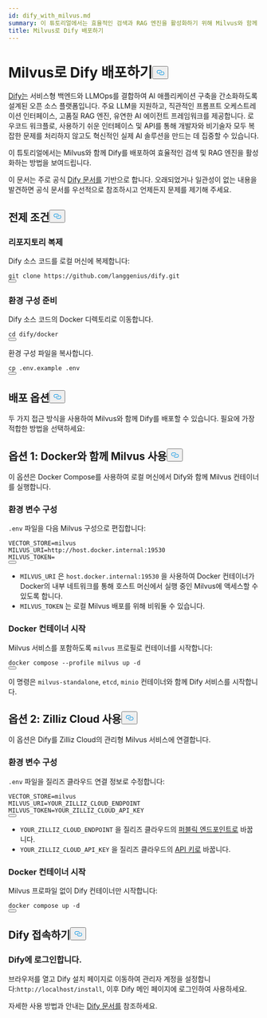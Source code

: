 ```yaml
---
id: dify_with_milvus.md
summary: 이 튜토리얼에서는 효율적인 검색과 RAG 엔진을 활성화하기 위해 Milvus와 함께 Dify를 배포하는 방법을 보여드리겠습니다.
title: Milvus로 Dify 배포하기
---
```

<h1 id="Deploying-Dify-with-Milvus" class="common-anchor-header">Milvus로 Dify 배포하기<button data-href="#Deploying-Dify-with-Milvus" class="anchor-icon" translate="no">
      <svg translate="no"
        aria-hidden="true"
        focusable="false"
        height="20"
        version="1.1"
        viewBox="0 0 16 16"
        width="16"
      >
        <path
          fill="#0092E4"
          fill-rule="evenodd"
          d="M4 9h1v1H4c-1.5 0-3-1.69-3-3.5S2.55 3 4 3h4c1.45 0 3 1.69 3 3.5 0 1.41-.91 2.72-2 3.25V8.59c.58-.45 1-1.27 1-2.09C10 5.22 8.98 4 8 4H4c-.98 0-2 1.22-2 2.5S3 9 4 9zm9-3h-1v1h1c1 0 2 1.22 2 2.5S13.98 12 13 12H9c-.98 0-2-1.22-2-2.5 0-.83.42-1.64 1-2.09V6.25c-1.09.53-2 1.84-2 3.25C6 11.31 7.55 13 9 13h4c1.45 0 3-1.69 3-3.5S14.5 6 13 6z"
        ></path>
      </svg>
    </button></h1><p><a href="https://dify.ai/">Dify는</a> 서비스형 백엔드와 LLMOps를 결합하여 AI 애플리케이션 구축을 간소화하도록 설계된 오픈 소스 플랫폼입니다. 주요 LLM을 지원하고, 직관적인 프롬프트 오케스트레이션 인터페이스, 고품질 RAG 엔진, 유연한 AI 에이전트 프레임워크를 제공합니다. 로우코드 워크플로, 사용하기 쉬운 인터페이스 및 API를 통해 개발자와 비기술자 모두 복잡한 문제를 처리하지 않고도 혁신적인 실제 AI 솔루션을 만드는 데 집중할 수 있습니다.</p>
<p>이 튜토리얼에서는 Milvus와 함께 Dify를 배포하여 효율적인 검색 및 RAG 엔진을 활성화하는 방법을 보여드립니다.</p>
<div class="alert note">
<p>이 문서는 주로 공식 <a href="https://docs.dify.ai/">Dify 문서를</a> 기반으로 합니다. 오래되었거나 일관성이 없는 내용을 발견하면 공식 문서를 우선적으로 참조하시고 언제든지 문제를 제기해 주세요.</p>
</div>
<h2 id="Prerequisites" class="common-anchor-header">전제 조건<button data-href="#Prerequisites" class="anchor-icon" translate="no">
      <svg translate="no"
        aria-hidden="true"
        focusable="false"
        height="20"
        version="1.1"
        viewBox="0 0 16 16"
        width="16"
      >
        <path
          fill="#0092E4"
          fill-rule="evenodd"
          d="M4 9h1v1H4c-1.5 0-3-1.69-3-3.5S2.55 3 4 3h4c1.45 0 3 1.69 3 3.5 0 1.41-.91 2.72-2 3.25V8.59c.58-.45 1-1.27 1-2.09C10 5.22 8.98 4 8 4H4c-.98 0-2 1.22-2 2.5S3 9 4 9zm9-3h-1v1h1c1 0 2 1.22 2 2.5S13.98 12 13 12H9c-.98 0-2-1.22-2-2.5 0-.83.42-1.64 1-2.09V6.25c-1.09.53-2 1.84-2 3.25C6 11.31 7.55 13 9 13h4c1.45 0 3-1.69 3-3.5S14.5 6 13 6z"
        ></path>
      </svg>
    </button></h2><h3 id="Clone-the-Repository" class="common-anchor-header">리포지토리 복제</h3><p>Dify 소스 코드를 로컬 머신에 복제합니다:</p>
<pre><code translate="no" class="language-shell">git clone https://github.com/langgenius/dify.git
<button class="copy-code-btn"></button></code></pre>
<h3 id="Prepare-Environment-Configuration" class="common-anchor-header">환경 구성 준비</h3><p>Dify 소스 코드의 Docker 디렉토리로 이동합니다.</p>
<pre><code translate="no" class="language-shell">cd dify/docker
<button class="copy-code-btn"></button></code></pre>
<p>환경 구성 파일을 복사합니다.</p>
<pre><code translate="no" class="language-shell">cp .env.example .env
<button class="copy-code-btn"></button></code></pre>
<h2 id="Deployment-Options" class="common-anchor-header">배포 옵션<button data-href="#Deployment-Options" class="anchor-icon" translate="no">
      <svg translate="no"
        aria-hidden="true"
        focusable="false"
        height="20"
        version="1.1"
        viewBox="0 0 16 16"
        width="16"
      >
        <path
          fill="#0092E4"
          fill-rule="evenodd"
          d="M4 9h1v1H4c-1.5 0-3-1.69-3-3.5S2.55 3 4 3h4c1.45 0 3 1.69 3 3.5 0 1.41-.91 2.72-2 3.25V8.59c.58-.45 1-1.27 1-2.09C10 5.22 8.98 4 8 4H4c-.98 0-2 1.22-2 2.5S3 9 4 9zm9-3h-1v1h1c1 0 2 1.22 2 2.5S13.98 12 13 12H9c-.98 0-2-1.22-2-2.5 0-.83.42-1.64 1-2.09V6.25c-1.09.53-2 1.84-2 3.25C6 11.31 7.55 13 9 13h4c1.45 0 3-1.69 3-3.5S14.5 6 13 6z"
        ></path>
      </svg>
    </button></h2><p>두 가지 접근 방식을 사용하여 Milvus와 함께 Dify를 배포할 수 있습니다. 필요에 가장 적합한 방법을 선택하세요:</p>
<h2 id="Option-1-Using-Milvus-with-Docker" class="common-anchor-header">옵션 1: Docker와 함께 Milvus 사용<button data-href="#Option-1-Using-Milvus-with-Docker" class="anchor-icon" translate="no">
      <svg translate="no"
        aria-hidden="true"
        focusable="false"
        height="20"
        version="1.1"
        viewBox="0 0 16 16"
        width="16"
      >
        <path
          fill="#0092E4"
          fill-rule="evenodd"
          d="M4 9h1v1H4c-1.5 0-3-1.69-3-3.5S2.55 3 4 3h4c1.45 0 3 1.69 3 3.5 0 1.41-.91 2.72-2 3.25V8.59c.58-.45 1-1.27 1-2.09C10 5.22 8.98 4 8 4H4c-.98 0-2 1.22-2 2.5S3 9 4 9zm9-3h-1v1h1c1 0 2 1.22 2 2.5S13.98 12 13 12H9c-.98 0-2-1.22-2-2.5 0-.83.42-1.64 1-2.09V6.25c-1.09.53-2 1.84-2 3.25C6 11.31 7.55 13 9 13h4c1.45 0 3-1.69 3-3.5S14.5 6 13 6z"
        ></path>
      </svg>
    </button></h2><p>이 옵션은 Docker Compose를 사용하여 로컬 머신에서 Dify와 함께 Milvus 컨테이너를 실행합니다.</p>
<h3 id="Configure-Environment-Variables" class="common-anchor-header">환경 변수 구성</h3><p><code translate="no">.env</code> 파일을 다음 Milvus 구성으로 편집합니다:</p>
<pre><code translate="no">VECTOR_STORE=milvus
MILVUS_URI=http://host.docker.internal:19530
MILVUS_TOKEN=
<button class="copy-code-btn"></button></code></pre>
<div class="alert note">
<ul>
<li><code translate="no">MILVUS_URI</code> 은 <code translate="no">host.docker.internal:19530</code> 을 사용하여 Docker 컨테이너가 Docker의 내부 네트워크를 통해 호스트 머신에서 실행 중인 Milvus에 액세스할 수 있도록 합니다.</li>
<li><code translate="no">MILVUS_TOKEN</code> 는 로컬 Milvus 배포를 위해 비워둘 수 있습니다.</li>
</ul>
</div>
<h3 id="Start-the-Docker-Containers" class="common-anchor-header">Docker 컨테이너 시작</h3><p>Milvus 서비스를 포함하도록 <code translate="no">milvus</code> 프로필로 컨테이너를 시작합니다:</p>
<pre><code translate="no" class="language-shell">docker compose --profile milvus up -d
<button class="copy-code-btn"></button></code></pre>
<p>이 명령은 <code translate="no">milvus-standalone</code>, <code translate="no">etcd</code>, <code translate="no">minio</code> 컨테이너와 함께 Dify 서비스를 시작합니다.</p>
<h2 id="Option-2-Using-Zilliz-Cloud" class="common-anchor-header">옵션 2: Zilliz Cloud 사용<button data-href="#Option-2-Using-Zilliz-Cloud" class="anchor-icon" translate="no">
      <svg translate="no"
        aria-hidden="true"
        focusable="false"
        height="20"
        version="1.1"
        viewBox="0 0 16 16"
        width="16"
      >
        <path
          fill="#0092E4"
          fill-rule="evenodd"
          d="M4 9h1v1H4c-1.5 0-3-1.69-3-3.5S2.55 3 4 3h4c1.45 0 3 1.69 3 3.5 0 1.41-.91 2.72-2 3.25V8.59c.58-.45 1-1.27 1-2.09C10 5.22 8.98 4 8 4H4c-.98 0-2 1.22-2 2.5S3 9 4 9zm9-3h-1v1h1c1 0 2 1.22 2 2.5S13.98 12 13 12H9c-.98 0-2-1.22-2-2.5 0-.83.42-1.64 1-2.09V6.25c-1.09.53-2 1.84-2 3.25C6 11.31 7.55 13 9 13h4c1.45 0 3-1.69 3-3.5S14.5 6 13 6z"
        ></path>
      </svg>
    </button></h2><p>이 옵션은 Dify를 Zilliz Cloud의 관리형 Milvus 서비스에 연결합니다.</p>
<h3 id="Configure-Environment-Variables" class="common-anchor-header">환경 변수 구성</h3><p><code translate="no">.env</code> 파일을 질리즈 클라우드 연결 정보로 수정합니다:</p>
<pre><code translate="no"><span class="hljs-attr">VECTOR_STORE</span>=milvus
<span class="hljs-attr">MILVUS_URI</span>=YOUR_ZILLIZ_CLOUD_ENDPOINT
<span class="hljs-attr">MILVUS_TOKEN</span>=YOUR_ZILLIZ_CLOUD_API_KEY
<button class="copy-code-btn"></button></code></pre>
<div class="alert note">
<ul>
<li><code translate="no">YOUR_ZILLIZ_CLOUD_ENDPOINT</code> 을 질리즈 클라우드의 <a href="https://docs.zilliz.com/docs/on-zilliz-cloud-console#free-cluster-details">퍼블릭 엔드포인트로</a> 바꿉니다.</li>
<li><code translate="no">YOUR_ZILLIZ_CLOUD_API_KEY</code> 을 질리즈 클라우드의 <a href="https://docs.zilliz.com/docs/on-zilliz-cloud-console#free-cluster-details">API 키로</a> 바꿉니다.</li>
</ul>
</div>
<h3 id="Start-the-Docker-Containers" class="common-anchor-header">Docker 컨테이너 시작</h3><p>Milvus 프로파일 없이 Dify 컨테이너만 시작합니다:</p>
<pre><code translate="no" class="language-shell">docker compose up -d
<button class="copy-code-btn"></button></code></pre>
<h2 id="Accessing-Dify" class="common-anchor-header">Dify 접속하기<button data-href="#Accessing-Dify" class="anchor-icon" translate="no">
      <svg translate="no"
        aria-hidden="true"
        focusable="false"
        height="20"
        version="1.1"
        viewBox="0 0 16 16"
        width="16"
      >
        <path
          fill="#0092E4"
          fill-rule="evenodd"
          d="M4 9h1v1H4c-1.5 0-3-1.69-3-3.5S2.55 3 4 3h4c1.45 0 3 1.69 3 3.5 0 1.41-.91 2.72-2 3.25V8.59c.58-.45 1-1.27 1-2.09C10 5.22 8.98 4 8 4H4c-.98 0-2 1.22-2 2.5S3 9 4 9zm9-3h-1v1h1c1 0 2 1.22 2 2.5S13.98 12 13 12H9c-.98 0-2-1.22-2-2.5 0-.83.42-1.64 1-2.09V6.25c-1.09.53-2 1.84-2 3.25C6 11.31 7.55 13 9 13h4c1.45 0 3-1.69 3-3.5S14.5 6 13 6z"
        ></path>
      </svg>
    </button></h2><h3 id="Log-in-to-Dify" class="common-anchor-header">Dify에 로그인합니다.</h3><p>브라우저를 열고 Dify 설치 페이지로 이동하여 관리자 계정을 설정합니다:<code translate="no">http://localhost/install</code>, 이후 Dify 메인 페이지에 로그인하여 사용하세요.</p>
<p>자세한 사용 방법과 안내는 <a href="https://docs.dify.ai/">Dify 문서를</a> 참조하세요.</p>

